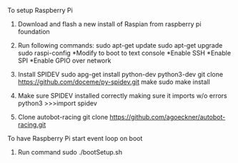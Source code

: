 To setup Raspberry Pi
   1. Download and flash a new install of Raspian from raspberry pi foundation
   2. Run following commands:
      	  sudo apt-get update
	  sudo apt-get upgrade
	  sudo raspi-config
	     *Modify to boot to text console
	     *Enable SSH
	     *Enable SPI
	     *Enable GPIO over network

   3. Install SPIDEV
      	 sudo apg-get install python-dev python3-dev
         git clone https://github.com/doceme/py-spidev.git
         make
         sudo make install
   4. Make sure SPIDEV installed correctly making sure it imports w/o errors
      	 python3
	 >>>import spidev

   5. Clone autobot-racing
         git clone https://github.com/agoeckner/autobot-racing.git


To have Raspberry Pi start event loop on boot
   1. Run command
         sudo ./bootSetup.sh